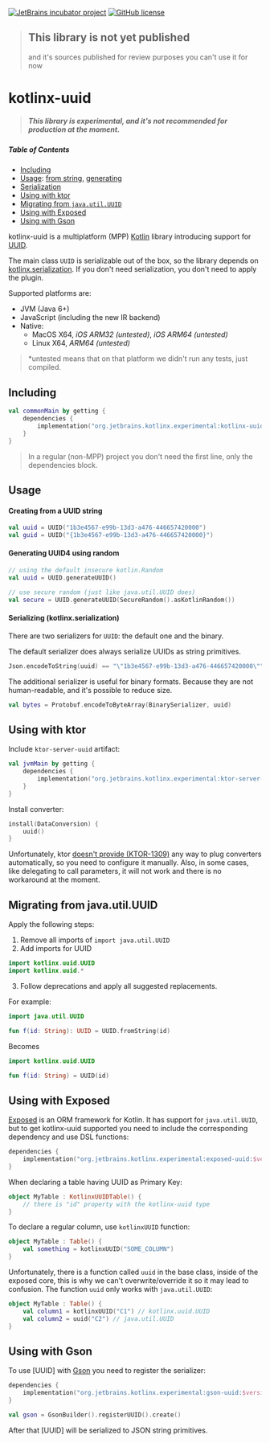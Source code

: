 [![JetBrains incubator project](https://jb.gg/badges/incubator.svg)](https://confluence.jetbrains.com/display/ALL/JetBrains+on+GitHub) 
[![GitHub license](https://img.shields.io/badge/license-Apache%20License%202.0-blue.svg?style=flat)](http://www.apache.org/licenses/LICENSE-2.0) 

> ## This library is not yet published 
> and it's sources published for review purposes
> you can't use it for now

# kotlinx-uuid

> ##### This library is experimental, and it's not recommended for production at the moment.

##### Table of Contents  
- [Including](#including)
- [Usage](#usage): [from string](#creating-from-a-uuid-string), [generating](#generating-uuid4-using-random)
- [Serialization](#serializing-kotlinxserialization)
- [Using with ktor](#using-with-ktor)
- [Migrating from `java.util.UUID`](#migrating-from-javautiluuid)
- [Using with Exposed](#using-with-exposed)
- [Using with Gson](#using-with-gson)

kotlinx-uuid is a multiplatform (MPP) [Kotlin](https://kotlinlang.org) library 
introducing support for [UUID](https://en.wikipedia.org/wiki/Universally_unique_identifier).

The main class `UUID` is serializable out of the box, so the library 
depends on [kotlinx.serialization](https://github.com/Kotlin/kotlinx.serialization).
If you don't need serialization, you don't need to apply the plugin.

Supported platforms are:
- JVM (Java 6+)
- JavaScript (including the new IR backend)
- Native:
    - MacOS X64, _iOS ARM32 (untested)_, _iOS ARM64 (untested)_
    - Linux X64, _ARM64 (untested)_

> *untested means that on that platform we didn't run any 
> tests, just compiled.

## Including

```kotlin
val commonMain by getting {
    dependencies {
        implementation("org.jetbrains.kotlinx.experimental:kotlinx-uuid-core:$version")
    }
}
```

> In a regular (non-MPP) project you don't need the first line, 
> only the dependencies block.

## Usage

#### Creating from a UUID string

```kotlin
val uuid = UUID("1b3e4567-e99b-13d3-a476-446657420000")
val guid = UUID("{1b3e4567-e99b-13d3-a476-446657420000}")
```

#### Generating UUID4 using random

```kotlin
// using the default insecure kotlin.Random
val uuid = UUID.generateUUID()

// use secure random (just like java.util.UUID does)
val secure = UUID.generateUUID(SecureRandom().asKotlinRandom())
```

#### Serializing (kotlinx.serialization)

There are two serializers for `UUID`: the default one and the binary.

The default serializer does always serialize UUIDs as string primitives.

```kotlin
Json.encodeToString(uuid) == "\"1b3e4567-e99b-13d3-a476-446657420000\""
```

The additional serializer is useful for binary formats. 
Because they are not human-readable, and it's possible to reduce size.

```kotlin
val bytes = Protobuf.encodeToByteArray(BinarySerializer, uuid)
```

## Using with ktor

Include `ktor-server-uuid` artifact:

```kotlin
val jvmMain by getting {
    dependencies {
        implementation("org.jetbrains.kotlinx.experimental:ktor-server-uuid:$version")
    }
}
```

Install converter:

```kotlin
install(DataConversion) {
    uuid()
}
```

Unfortunately, ktor [doesn't provide (KTOR-1309)](https://youtrack.jetbrains.com/issue/KTOR-1309) 
any way to plug converters automatically, so you need to configure it manually.
Also, in some cases, like delegating to call parameters, it will not work
and there is no workaround at the moment.

## Migrating from java.util.UUID

Apply the following steps:

1. Remove all imports of `import java.util.UUID`
2. Add imports for UUID
```kotlin
import kotlinx.uuid.UUID
import kotlinx.uuid.*
```

3. Follow deprecations and apply all suggested replacements.

For example:
```kotlin
import java.util.UUID

fun f(id: String): UUID = UUID.fromString(id)
```

Becomes

```kotlin
import kotlinx.uuid.UUID

fun f(id: String) = UUID(id)
```

## Using with Exposed

[Exposed](https://github.com/JetBrains/Exposed) is an ORM framework for Kotlin. 
It has support for `java.util.UUID`, but to get kotlinx-uuid supported you need 
to include the corresponding dependency and use DSL functions:

```kotlin
dependencies {
    implementation("org.jetbrains.kotlinx.experimental:exposed-uuid:$version")
}
```

When declaring a table having UUID as Primary Key:
```kotlin
object MyTable : KotlinxUUIDTable() {
    // there is "id" property with the kotlinx-uuid type
}
```

To declare a regular column, use `kotlinxUUID` function:
```kotlin
object MyTable : Table() {
    val something = kotlinxUUID("SOME_COLUMN")
}
```

Unfortunately, there is a function called `uuid` in the base class, 
inside of the exposed core, this is why we can't overwrite/override it 
so it may lead to confusion. The function `uuid` only works with `java.util.UUID`:

```kotlin
object MyTable : Table() {
    val column1 = kotlinxUUID("C1") // kotlinx.uuid.UUID
    val column2 = uuid("C2") // java.util.UUID
}
```

## Using with Gson

To use [UUID] with [Gson](https://github.com/google/gson)
you need to register the serializer:

```kotlin
dependencies {
    implementation("org.jetbrains.kotlinx.experimental:gson-uuid:$version")
}
```

```kotlin
val gson = GsonBuilder().registerUUID().create()
```

After that [UUID] will be serialized to JSON string primitives.
